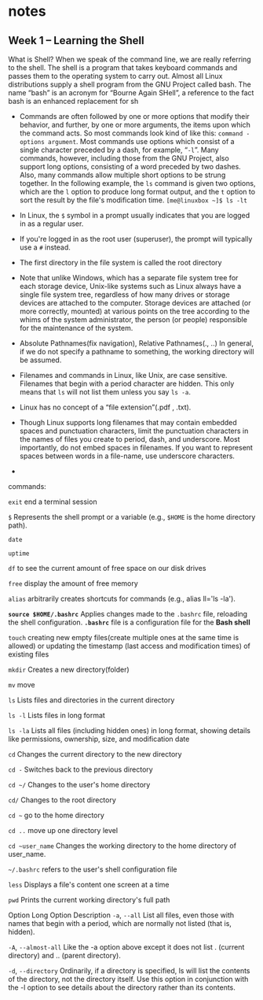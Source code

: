 # notes


## Week 1 – Learning the Shell
What is Shell? When we speak of the command line, we are really referring to the shell. The shell is a program that takes keyboard commands and passes them to the operating system to carry
out. Almost all Linux distributions supply a shell program from the GNU Project called
bash. The name “bash” is an acronym for “Bourne Again SHell”, a reference to the fact
bash is an enhanced replacement for sh

- Commands are often followed by one or more options that modify their behavior, and further, by one or more arguments, the items upon which the command acts. So most commands look kind
of like this: `command -options argument`. Most commands use options which consist of a single character preceded by a dash, for example, “`-l`”. Many commands, however, including those from the GNU Project, also support long options, consisting of a word preceded by two dashes. Also, many commands allow multiple short options to be strung together. In the following example, the
`ls` command is given two options, which are the `l` option to produce long format output,
and the `t` option to sort the result by the file's modification time. `[me@linuxbox ~]$ ls -lt`

- In Linux, the `$` symbol in a prompt usually indicates that you are logged in as a regular user.

- If you're logged in as the root user (superuser), the prompt will typically use a `#` instead.

- The first directory in the file system is called the root directory

- Note that unlike Windows, which has a separate file system tree for each storage device, Unix-like systems such as Linux always have a single file system tree, regardless of how many drives or storage devices are attached to the computer. Storage devices are attached (or more correctly, mounted) at various points on the tree according to the whims of the system administrator, the person (or people) responsible for the maintenance of the system.

- Absolute Pathnames(fix navigation), Relative Pathnames(., ..) In general, if we do not specify a pathname to something, the working directory will be assumed.

- Filenames and commands in Linux, like Unix, are case sensitive. Filenames that begin with a period character are hidden. This only means that `ls` will not list them unless you say `ls -a`.

- Linux has no concept of a “file extension”(.pdf , .txt).

- Though Linux supports long filenames that may contain embedded spaces and punctuation characters, limit the punctuation characters in the names of files you create to period, dash, and underscore. Most importantly, do not embed spaces in filenames. If you want to represent spaces between words in a file-name, use underscore characters.

-

commands: 

`exit` end a terminal session

`$` Represents the shell prompt or a variable (e.g., `$HOME` is the home directory path).

`date`

`uptime`

`df`  to see the current amount of free space on our disk drives

`free` display the amount of free memory

`alias`  arbitrarily creates shortcuts for commands (e.g., alias ll='ls -la').

**`source $HOME/.bashrc`** Applies changes made to the `.bashrc` file, reloading the shell configuration. **`.bashrc`** file is a configuration file for the **Bash shell**

`touch`  creating new empty files(create multiple ones at the same time is allowed) or updating the timestamp (last access and modification times) of existing files

`mkdir` Creates a new directory(folder)

`mv` move

`ls` Lists files and directories in the current directory

`ls -l` Lists files in long format

`ls -la`  Lists all files (including hidden ones) in long format, showing details like permissions, ownership, size, and modification date

`cd`  Changes the current directory to the new directory

`cd -`  Switches back to the previous directory

`cd ~/`  Changes to the user's home directory

`cd/`  Changes to the root directory

`cd ~`  go to the home directory

`cd ..`  move up one directory level

`cd ~user_name` Changes the working directory to the home directory of
user_name.

`~/.bashrc`  refers to the user's shell configuration file

`less` Displays a file's content one screen at a time

`pwd` Prints the current working directory's full path

Option Long Option Description
`-a`, `--all` List all files, even those with names that begin
with a period, which are normally not listed
(that is, hidden).

`-A`, `--almost-all` Like the -a option above except it does not
list . (current directory) and .. (parent
directory).

`-d`, `--directory` Ordinarily, if a directory is specified, ls will
list the contents of the directory, not the
directory itself. Use this option in conjunction
with the -l option to see details about the
directory rather than its contents.

